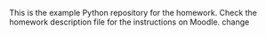 This is the example Python repository for the homework.
Check the homework description file for the instructions on Moodle.
change
